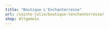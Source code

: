 ```yaml
---
title: "Boutique L'Enchanterresse"
url: /sainte-julie/boutique-lenchanterresse/
shop: Allgemein
---
```

